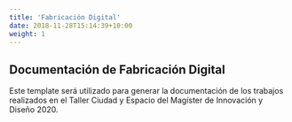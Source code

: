 ```yaml
---
title: 'Fabricación Digital'
date: 2018-11-28T15:14:39+10:00
weight: 1
---
```


## Documentación de Fabricación Digital

Este template será utilizado para generar la documentación de los trabajos realizados en el Taller Ciudad y Espacio del Magíster de Innovación y Diseño 2020.